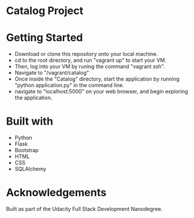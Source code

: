Catalog Project
=============

# Getting Started

* Download or clone this repository onto your local machine.
* cd to the root directory, and run "vagrant up" to start your VM.
* Then, log into your VM by runing the command "vagrant ssh".
* Navigate to "/vagrant/catalog"
* Once inside the "Catalog" directory, start the application by running "python application.py" in the command line.
* navigate to "localhost:5000" on your web browser, and begin exploring the application.

# Built with

* Python
* Flask
* Bootstrap
* HTML
* CSS
* SQLAlchemy

# Acknowledgements

Built as part of the Udacity Full Stack Development Nanodegree.
